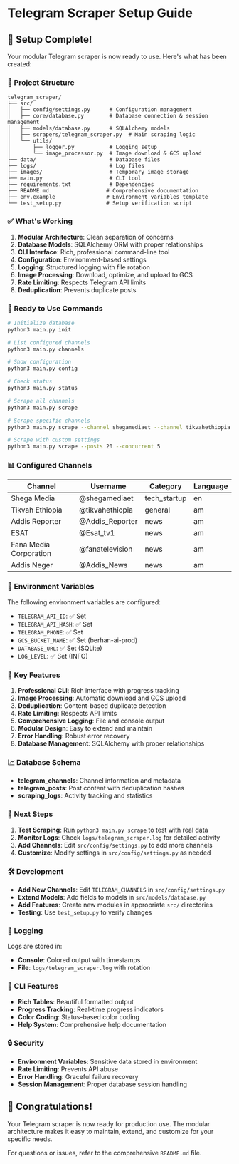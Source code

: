 # Telegram Scraper Setup Guide

## 🎉 Setup Complete!

Your modular Telegram scraper is now ready to use. Here's what has been created:

### 📁 Project Structure

```
telegram_scraper/
├── src/
│   ├── config/settings.py      # Configuration management
│   ├── core/database.py        # Database connection & session management
│   ├── models/database.py      # SQLAlchemy models
│   ├── scrapers/telegram_scraper.py  # Main scraping logic
│   └── utils/
│       ├── logger.py           # Logging setup
│       └── image_processor.py  # Image download & GCS upload
├── data/                       # Database files
├── logs/                       # Log files
├── images/                     # Temporary image storage
├── main.py                     # CLI tool
├── requirements.txt            # Dependencies
├── README.md                  # Comprehensive documentation
├── env.example                # Environment variables template
└── test_setup.py              # Setup verification script
```

### ✅ What's Working

1. **Modular Architecture**: Clean separation of concerns
2. **Database Models**: SQLAlchemy ORM with proper relationships
3. **CLI Interface**: Rich, professional command-line tool
4. **Configuration**: Environment-based settings
5. **Logging**: Structured logging with file rotation
6. **Image Processing**: Download, optimize, and upload to GCS
7. **Rate Limiting**: Respects Telegram API limits
8. **Deduplication**: Prevents duplicate posts

### 🚀 Ready to Use Commands

```bash
# Initialize database
python3 main.py init

# List configured channels
python3 main.py channels

# Show configuration
python3 main.py config

# Check status
python3 main.py status

# Scrape all channels
python3 main.py scrape

# Scrape specific channels
python3 main.py scrape --channel shegamediaet --channel tikvahethiopia

# Scrape with custom settings
python3 main.py scrape --posts 20 --concurrent 5
```

### 📊 Configured Channels

| Channel | Username | Category | Language |
|---------|----------|----------|----------|
| Shega Media | @shegamediaet | tech_startup | en |
| Tikvah Ethiopia | @tikvahethiopia | general | am |
| Addis Reporter | @Addis_Reporter | news | am |
| ESAT | @Esat_tv1 | news | am |
| Fana Media Corporation | @fanatelevision | news | am |
| Addis Neger | @Addis_News | news | am |

### 🔧 Environment Variables

The following environment variables are configured:

- `TELEGRAM_API_ID`: ✅ Set
- `TELEGRAM_API_HASH`: ✅ Set  
- `TELEGRAM_PHONE`: ✅ Set
- `GCS_BUCKET_NAME`: ✅ Set (berhan-ai-prod)
- `DATABASE_URL`: ✅ Set (SQLite)
- `LOG_LEVEL`: ✅ Set (INFO)

### 🎯 Key Features

1. **Professional CLI**: Rich interface with progress tracking
2. **Image Processing**: Automatic download and GCS upload
3. **Deduplication**: Content-based duplicate detection
4. **Rate Limiting**: Respects API limits
5. **Comprehensive Logging**: File and console output
6. **Modular Design**: Easy to extend and maintain
7. **Error Handling**: Robust error recovery
8. **Database Management**: SQLAlchemy with proper relationships

### 📈 Database Schema

- **telegram_channels**: Channel information and metadata
- **telegram_posts**: Post content with deduplication hashes
- **scraping_logs**: Activity tracking and statistics

### 🔄 Next Steps

1. **Test Scraping**: Run `python3 main.py scrape` to test with real data
2. **Monitor Logs**: Check `logs/telegram_scraper.log` for detailed activity
3. **Add Channels**: Edit `src/config/settings.py` to add more channels
4. **Customize**: Modify settings in `src/config/settings.py` as needed

### 🛠️ Development

- **Add New Channels**: Edit `TELEGRAM_CHANNELS` in `src/config/settings.py`
- **Extend Models**: Add fields to models in `src/models/database.py`
- **Add Features**: Create new modules in appropriate `src/` directories
- **Testing**: Use `test_setup.py` to verify changes

### 📝 Logging

Logs are stored in:
- **Console**: Colored output with timestamps
- **File**: `logs/telegram_scraper.log` with rotation

### 🎨 CLI Features

- **Rich Tables**: Beautiful formatted output
- **Progress Tracking**: Real-time progress indicators
- **Color Coding**: Status-based color coding
- **Help System**: Comprehensive help documentation

### 🔒 Security

- **Environment Variables**: Sensitive data stored in environment
- **Rate Limiting**: Prevents API abuse
- **Error Handling**: Graceful failure recovery
- **Session Management**: Proper database session handling

## 🎊 Congratulations!

Your Telegram scraper is now ready for production use. The modular architecture makes it easy to maintain, extend, and customize for your specific needs.

For questions or issues, refer to the comprehensive `README.md` file. 